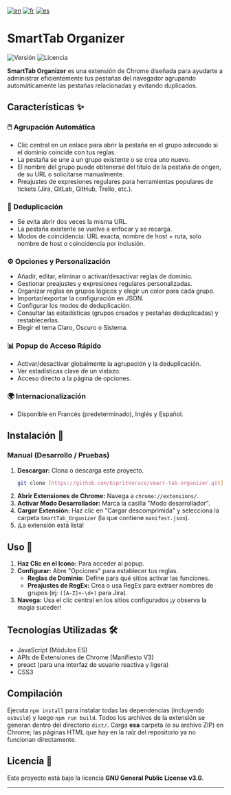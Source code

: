 [![en](https://img.shields.io/badge/lang-en-red.svg)](https://github.com/EspritVorace/smart-tab-organizer/blob/master/README.md)
[![fr](https://img.shields.io/badge/lang-fr-blue.svg)](https://github.com/EspritVorace/smart-tab-organizer/blob/master/README-fr.md)
[![es](https://img.shields.io/badge/lang-es-yellow.svg)](https://github.com/EspritVorace/smart-tab-organizer/blob/master/README-es.md)

# SmartTab Organizer

![Versión](https://img.shields.io/badge/version-1.0.0-blue.svg)
![Licencia](https://img.shields.io/badge/License-GPL_v3-blue.svg)

**SmartTab Organizer** es una extensión de Chrome diseñada para ayudarte a administrar eficientemente tus pestañas del navegador agrupando automáticamente las pestañas relacionadas y evitando duplicados.

## Características ✨

### 🖱️ Agrupación Automática
* Clic central en un enlace para abrir la pestaña en el grupo adecuado si el dominio coincide con tus reglas.
* La pestaña se une a un grupo existente o se crea uno nuevo.
* El nombre del grupo puede obtenerse del título de la pestaña de origen, de su URL o solicitarse manualmente.
* Preajustes de expresiones regulares para herramientas populares de tickets (Jira, GitLab, GitHub, Trello, etc.).

### 🚫 Deduplicación
* Se evita abrir dos veces la misma URL.
* La pestaña existente se vuelve a enfocar y se recarga.
* Modos de coincidencia: URL exacta, nombre de host + ruta, solo nombre de host o coincidencia por inclusión.

### ⚙️ Opciones y Personalización
* Añadir, editar, eliminar o activar/desactivar reglas de dominio.
* Gestionar preajustes y expresiones regulares personalizadas.
* Organizar reglas en grupos lógicos y elegir un color para cada grupo.
* Importar/exportar la configuración en JSON.
* Configurar los modos de deduplicación.
* Consultar las estadísticas (grupos creados y pestañas deduplicadas) y restablecerlas.
* Elegir el tema Claro, Oscuro o Sistema.

### 📊 Popup de Acceso Rápido
* Activar/desactivar globalmente la agrupación y la deduplicación.
* Ver estadísticas clave de un vistazo.
* Acceso directo a la página de opciones.

### 🌍 Internacionalización
* Disponible en Francés (predeterminado), Inglés y Español.

## Instalación 🚀

### Manual (Desarrollo / Pruebas)

1.  **Descargar:** Clona o descarga este proyecto.
    ```bash
    git clone [https://github.com/EspritVorace/smart-tab-organizer.git](https://github.com/EspritVorace/smart-tab-organizer.git)
    ```
2.  **Abrir Extensiones de Chrome:** Navega a `chrome://extensions/`.
3.  **Activar Modo Desarrollador:** Marca la casilla "Modo desarrollador".
4.  **Cargar Extensión:** Haz clic en "Cargar descomprimida" y selecciona la carpeta `SmartTab_Organizer` (la que contiene `manifest.json`).
5.  ¡La extensión está lista!

## Uso 📖

1.  **Haz Clic en el Icono:** Para acceder al popup.
2.  **Configurar:** Abre "Opciones" para establecer tus reglas.
    * **Reglas de Dominio:** Define para qué sitios activar las funciones.
    * **Preajustes de RegEx:** Crea o usa RegEx para extraer nombres de grupos (ej: `([A-Z]+-\d+)` para Jira).
3.  **Navega:** Usa el clic central en los sitios configurados ¡y observa la magia suceder!

## Tecnologías Utilizadas 🛠️

* JavaScript (Módulos ES)
* APIs de Extensiones de Chrome (Manifiesto V3)
* preact (para una interfaz de usuario reactiva y ligera)
* CSS3

## Compilación

Ejecuta `npm install` para instalar todas las dependencias (incluyendo `esbuild`)
y luego `npm run build`. Todos los archivos de la extensión se generan dentro del
directorio `dist/`. Carga **esa** carpeta (o su archivo ZIP) en Chrome; las
páginas HTML que hay en la raíz del repositorio ya no funcionan directamente.

## Licencia 📄

Este proyecto está bajo la licencia **GNU General Public License v3.0**.

---
